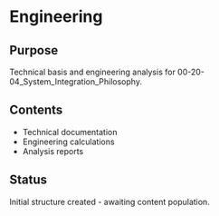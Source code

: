 # Engineering

## Purpose
Technical basis and engineering analysis for 00-20-04_System_Integration_Philosophy.

## Contents
- Technical documentation
- Engineering calculations
- Analysis reports

## Status
Initial structure created - awaiting content population.
